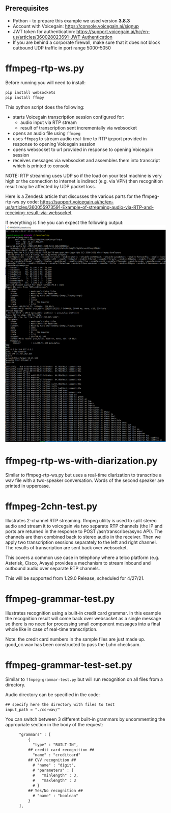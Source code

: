 ## Prerequisites
* Python - to prepare this example we used version **3.8.3**
* Account with Voicegain: https://console.voicegain.ai/signup
* JWT token for authentication: https://support.voicegain.ai/hc/en-us/articles/360028023691-JWT-Authentication
* If you are behind a corporate firewall, make sure that it does not block outbound UDP traffic in port range 5000-5050 

# ffmpeg-rtp-ws.py

Before running you will need to install:
```
pip install websockets
pip install ffmpy
```
This python script does the following:
* starts Voicegain transcription session configured for:
    * audio input via RTP stream
    * result of transcription sent incrementally via websocket 
* opens an audio file using `ffmpeg`
* uses `ffmpeg` to stream audio real-time to RTP ip:port provided in response to opening Voicegain session
* opens websocket to url provided in response to opening Voicegain session
* receives messages via websocket and assembles them into transcript which is printed to console

NOTE: RTP streaming uses UDP so if the load on your test machine is very high or the connection to internet is indirect (e.g. via VPN) then recognition result may be affected by UDP packet loss.  

Here is a Zendesk article that discusses the various parts for the ffmpeg-rtp-ws.py code:
https://support.voicegain.ai/hc/en-us/articles/360055973591-Example-of-streaming-audio-via-RTP-and-receiving-result-via-websocket  

If everything is fine you can expect the following output:
![Example output](ffmpeg-example-output.PNG) 

# ffmpeg-rtp-ws-with-diarization.py

Similar to ffmpeg-rtp-ws.py but uses a real-time diarization to transcribe a wav file with a two-speaker conversation. Words of the second speaker are printed in uppercase.

# ffmpeg-2chn-test.py

Illustrates 2-channel RTP streaming. ffmpeg utility is used to split stereo audio and stream it to voicegain via two separate RTP channels (the IP and ports are returned in the response to POST /asr/transcribe/async API). The channels are then combined back to stereo audio in the receiver. Then we apply two transcription sessions separately to the left and right channel. The results of transcription are sent back over websocket.  

This covers a common use case in telephony where a telco platform (e.g. Asterisk, Cisco, Avaya) provides a mechanism to stream inbound and outbound audio over separate RTP channels.

This will be supported from 1.29.0 Release, scheduled for 4/27/21.

# ffmpeg-grammar-test.py

Illustrates recognition using a built-in credit card grammar. In this example the recognition result will come back over websocket as a single message so there is no need for processing small component messages into a final whole like in case of real-time transcription. 

Note: the credit card numbers in the sample files are just made up. good_cc.wav has been constructed to pass the Luhn checksum.

# ffmpeg-grammar-test-set.py

Similar to `ffmpeg-grammar-test.py` but will run recognition on all files from a directory. 

Audio directory can be specified in the code:
```
## specify here the directory with files to test
input_path = "./cc-wav/"
```

You can switch between 3 different built-in grammars by uncommenting the appropriate section in the body of the request:
```
      "grammars" : [
          {
            "type" : "BUILT-IN",
          ## credit card recognition ##
            "name" : "creditcard"
          ## CVV recognition ##
            # "name" : "digit",
            # "parameters" : {
            #   "minlength" : 3,
            #   "maxlength" : 3
            # }
          ## Yes/No recognition ##
            # "name" : "boolean"
          }
      ],
```   
